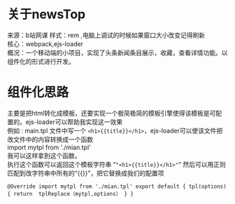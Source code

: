 # 关于newsTop<br>
来源：b站网课
样式：rem ,电脑上调试的时候如果窗口大小改变记得刷新<br>
核心：webpack,ejs-loader <br>
概况：一个移动端的小项目，实现了头条新闻条目展示，收藏，查看详情功能。以组件化的形式进行开发。
# 组件化思路<br>
主要是把html转化成模板，还要实现一个极简极简的模板引擎使得该模板是可配置的。ejs-loader可以帮助我实现这一效果<br>
例如 : main.tpl 文件中写一个 `<h1>{{title}}</h1>`，ejs-loader可以使该文件把改文件中的内容转换成一个函数<br>
import mytpl from './mian.tpl'<br>
我可以这样拿到这个函数。<br>
执行这个函数可以返回这个模板字符串 “`"<h1>{{title}}</h1>"`” 然后可以用正则匹配到改字符串中所有的“{{}}”，把它替换成我们的配置项<br>

`@Override
import mytpl from './mian.tpl'
export default {
tpl(options){
   return  tplReplace（mytpl,options）
}
}`
  


